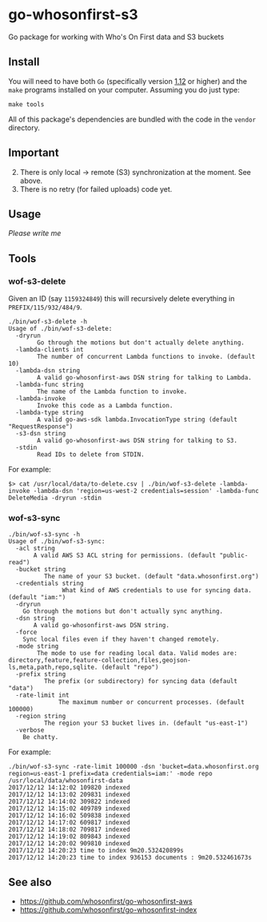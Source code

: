 # go-whosonfirst-s3

Go package for working with Who's On First data and S3 buckets

## Install

You will need to have both `Go` (specifically version [1.12](https://golang.org/dl/) or higher) and the `make` programs installed on your computer. Assuming you do just type:

```
make tools
```

All of this package's dependencies are bundled with the code in the `vendor` directory.

## Important

2. There is only local -> remote (S3) synchronization at the moment. See above.
3. There is no retry (for failed uploads) code yet.

## Usage

_Please write me_

## Tools

### wof-s3-delete

Given an ID (say `1159324849`) this will recursively delete everything in `PREFIX/115/932/484/9`.

```
./bin/wof-s3-delete -h
Usage of ./bin/wof-s3-delete:
  -dryrun
    	Go through the motions but don't actually delete anything.
  -lambda-clients int
    	The number of concurrent Lambda functions to invoke. (default 10)
  -lambda-dsn string
    	A valid go-whosonfirst-aws DSN string for talking to Lambda.
  -lambda-func string
    	The name of the Lambda function to invoke.
  -lambda-invoke
    	Invoke this code as a Lambda function.
  -lambda-type string
    	A valid go-aws-sdk lambda.InvocationType string (default "RequestResponse")
  -s3-dsn string
    	A valid go-whosonfirst-aws DSN string for talking to S3.
  -stdin
    	Read IDs to delete from STDIN.
```

For example:

```
$> cat /usr/local/data/to-delete.csv | ./bin/wof-s3-delete -lambda-invoke -lambda-dsn 'region=us-west-2 credentials=session' -lambda-func DeleteMedia -dryrun -stdin
```

### wof-s3-sync

```
./bin/wof-s3-sync -h
Usage of ./bin/wof-s3-sync:
  -acl string
       A valid AWS S3 ACL string for permissions. (default "public-read")
  -bucket string
    	  The name of your S3 bucket. (default "data.whosonfirst.org")
  -credentials string
    	       What kind of AWS credentials to use for syncing data. (default "iam:")
  -dryrun
	Go through the motions but don't actually sync anything.
  -dsn string
       A valid go-whosonfirst-aws DSN string.
  -force
	Sync local files even if they haven't changed remotely.
  -mode string
    	The mode to use for reading local data. Valid modes are: directory,feature,feature-collection,files,geojson-ls,meta,path,repo,sqlite. (default "repo")
  -prefix string
    	  The prefix (or subdirectory) for syncing data (default "data")
  -rate-limit int
    	      The maximum number or concurrent processes. (default 100000)
  -region string
    	  The region your S3 bucket lives in. (default "us-east-1")
  -verbose
	Be chatty.
```

For example:

```
./bin/wof-s3-sync -rate-limit 100000 -dsn 'bucket=data.whosonfirst.org region=us-east-1 prefix=data credentials=iam:' -mode repo /usr/local/data/whosonfirst-data
2017/12/12 14:12:02 109820 indexed
2017/12/12 14:13:02 209831 indexed
2017/12/12 14:14:02 309822 indexed
2017/12/12 14:15:02 409789 indexed
2017/12/12 14:16:02 509838 indexed
2017/12/12 14:17:02 609817 indexed
2017/12/12 14:18:02 709817 indexed
2017/12/12 14:19:02 809843 indexed
2017/12/12 14:20:02 909810 indexed
2017/12/12 14:20:23 time to index 9m20.532420899s
2017/12/12 14:20:23 time to index 936153 documents : 9m20.532461673s
```

## See also

* https://github.com/whosonfirst/go-whosonfirst-aws
* https://github.com/whosonfirst/go-whosonfirst-index